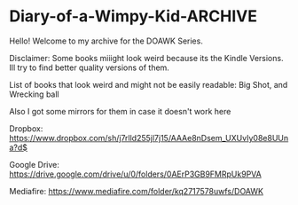 # Diary-of-a-Wimpy-Kid-ARCHIVE
Hello! Welcome to my archive for the DOAWK Series. 

Disclaimer: Some books miiight look weird because its the Kindle Versions. Ill try to find better quality versions of them.

List of books that look weird and might not be easily readable: Big Shot, and Wrecking ball

Also I got some mirrors for them in case it doesn't work here

Dropbox: https://www.dropbox.com/sh/j7rlld255jl7j15/AAAe8nDsem_UXUvIy08e8UUna?d$

Google Drive: https://drive.google.com/drive/u/0/folders/0AErP3GB9FMRpUk9PVA

Mediafire: https://www.mediafire.com/folder/kq2717578uwfs/DOAWK

